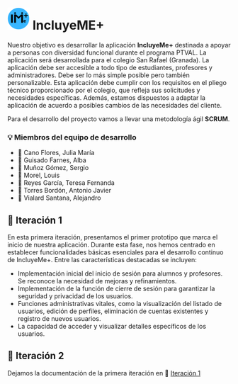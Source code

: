 # ![Logo](Documentacion/Logos/logo_mini.png) IncluyeME+

Nuestro objetivo es desarrollar la aplicación **IncluyeMe+** destinada a apoyar a personas con diversidad funcional durante el programa PTVAL. La aplicación será desarrollada para el colegio San Rafael (Granada). La aplicación debe ser accesible a todo tipo de estudiantes, profesores y administradores. Debe ser lo más simple posible pero también personalizable. Esta aplicación debe cumplir con los requisitos en el pliego técnico proporcionado por el colegio, que refleja sus solicitudes y necesidades específicas. Además, estamos dispuestos a adaptar la aplicación de acuerdo a posibles cambios de las necesidades del cliente.

Para el desarrollo del proyecto vamos a llevar una metodología ágil **SCRUM**.

### :bulb: Miembros del equipo de desarrollo

- :bust_in_silhouette: Cano Flores, Julia María
- :bust_in_silhouette: Guisado Farnes, Alba
- :bust_in_silhouette: Muñoz Gómez, Sergio
- :bust_in_silhouette: Morel, Louis
- :bust_in_silhouette: Reyes García, Teresa Fernanda
- :bust_in_silhouette: Torres Bordón, Antonio Javier
- :bust_in_silhouette: Vialard Santana, Alejandro

## :file_folder: Iteración 1

En esta primera iteración, presentamos el primer prototipo que marca el inicio de nuestra aplicación. Durante esta fase, nos hemos centrado en establecer funcionalidades básicas esenciales para el desarrollo continuo de IncluyeMe+. Entre las características destacadas se incluyen:

- Implementación inicial del inicio de sesión para alumnos y profesores. Se reconoce la necesidad de mejoras y refinamientos.
- Implementación de la función de cierre de sesión para garantizar la seguridad y privacidad de los usuarios.
- Funciones administrativas vitales, como la visualización del listado de usuarios, edición de perfiles, eliminación de cuentas existentes y registro de nuevos usuarios.
- La capacidad de acceder y visualizar detalles específicos de los usuarios.

## :file_folder: Iteración 2



Dejamos la documentación de la primera iteración en :scroll: [Iteración 1](Documentacion/Documentación.pdf)

